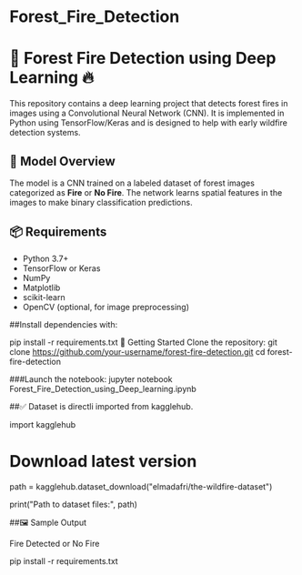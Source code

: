 # Forest_Fire_Detection
# 🌲 Forest Fire Detection using Deep Learning 🔥

This repository contains a deep learning project that detects forest fires in images using a Convolutional Neural Network (CNN). It is implemented in Python using TensorFlow/Keras and is designed to help with early wildfire detection systems.


## 🧠 Model Overview

The model is a CNN trained on a labeled dataset of forest images categorized as **Fire** or **No Fire**. The network learns spatial features in the images to make binary classification predictions.

## 📦 Requirements

- Python 3.7+
- TensorFlow or Keras
- NumPy
- Matplotlib
- scikit-learn
- OpenCV (optional, for image preprocessing)

##Install dependencies with:


pip install -r requirements.txt
🚀 Getting Started
Clone the repository:
git clone https://github.com/your-username/forest-fire-detection.git
cd forest-fire-detection

###Launch the notebook:
jupyter notebook Forest_Fire_Detection_using_Deep_learning.ipynb


##✅ Dataset is directli imported from kagglehub.

import kagglehub

# Download latest version
path = kagglehub.dataset_download("elmadafri/the-wildfire-dataset")

print("Path to dataset files:", path)

##🖼️ Sample Output

Fire Detected	or No Fire



pip install -r requirements.txt












